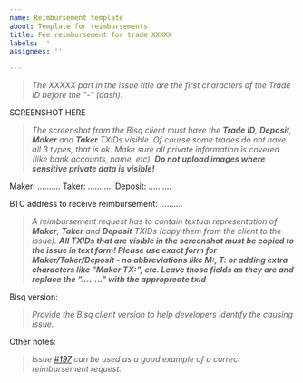 ```yaml
---
name: Reimbursement template
about: Template for reimbursements
title: Fee reimbursement for trade XXXXX
labels: ''
assignees: ''

---
```


>_The XXXXX part in the issue title are the first characters of the Trade ID before the "-" (dash)._

SCREENSHOT HERE

>_The screenshot from the Bisq client must have the **Trade ID**, **Deposit**, **Maker** and **Taker** TXIDs visible. Of course some trades do not have all 3 types, that is ok. Make sure all private information is covered (like bank accounts, name, etc). **Do not upload images where sensitive private data is visible!**_

Maker:  ..........
Taker: ...........
Deposit: ..........

BTC address to receive reimbursement: ..........

>_A reimbursement request has to contain textual representation of **Maker**, **Taker** and **Deposit** TXIDs (copy them from the client to the issue). **All TXIDs that are visible in the screenshot must be copied to the issue in text form! Please use exact form for Maker/Taker/Deposit - no abbreviations like M:, T: or adding extra characters like "Maker TX:", etc. Leave those fields as they are and replace the "........" with the appropreate txid**_

Bisq version:

>_Provide the Bisq client version to help developers identify the causing issue._

Other notes:

>_Issue [#197](https://github.com/bisq-network/support/issues/197) can be used as a good example of a correct reimbursement request._
